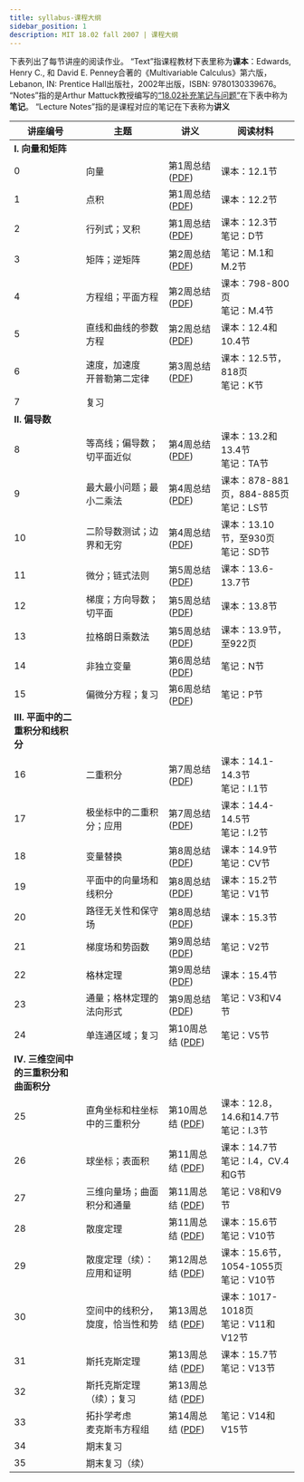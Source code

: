 ```yaml
---
title: syllabus-课程大纲
sidebar_position: 1
description: MIT 18.02 fall 2007 | 课程大纲 
---
```


下表列出了每节讲座的阅读作业。
“Text”指课程教材下表里称为**课本**：Edwards, Henry C., 和 David E. Penney合著的《Multivariable Calculus》第六版，Lebanon, IN: Prentice Hall出版社，2002年出版，ISBN: 9780130339676。
“Notes”指的是Arthur Mattuck教授编写的[“18.02补充笔记与问题”](./course-reader.md)在下表中称为**笔记**。
“Lecture Notes”指的是课程对应的笔记在下表称为**讲义**

| 讲座编号 | 主题 | 讲义 | 阅读材料 |
|---------|------|------|---------|
| **I. 向量和矩阵** |
| 0 | 向量 | 第1周总结 ([PDF](/resource/18-02/lec_week1.pdf)) | 课本：12.1节 |
| 1 | 点积 | 第1周总结 ([PDF](/resource/18-02/lec_week1.pdf)) | 课本：12.2节 |
| 2 | 行列式；叉积 | 第1周总结 ([PDF](/resource/18-02/lec_week1.pdf)) | 课本：12.3节<br/>笔记：D节 |
| 3 | 矩阵；逆矩阵 | 第2周总结 ([PDF](/resource/18-02/lec_week2.pdf)) | 笔记：M.1和M.2节 |
| 4 | 方程组；平面方程 | 第2周总结 ([PDF](/resource/18-02/lec_week2.pdf)) | 课本：798-800页<br/>笔记：M.4节 |
| 5 | 直线和曲线的参数方程 | 第2周总结 ([PDF](/resource/18-02/lec_week2.pdf)) | 课本：12.4和10.4节 |
| 6 | 速度，加速度<br/>开普勒第二定律 | 第3周总结 ([PDF](/resource/18-02/lec_week3.pdf)) | 课本：12.5节，818页<br/>笔记：K节 |
| 7 | 复习 | | |
| **II. 偏导数** |
| 8 | 等高线；偏导数；切平面近似 | 第4周总结 ([PDF](/resource/18-02/lec_week4.pdf)) | 课本：13.2和13.4节<br/>笔记：TA节 |
| 9 | 最大最小问题；最小二乘法 | 第4周总结 ([PDF](/resource/18-02/lec_week4.pdf)) | 课本：878-881页，884-885页<br/>笔记：LS节 |
| 10 | 二阶导数测试；边界和无穷 | 第4周总结 ([PDF](/resource/18-02/lec_week4.pdf)) | 课本：13.10节，至930页<br/>笔记：SD节 |
| 11 | 微分；链式法则 | 第5周总结 ([PDF](/resource/18-02/lec_week5.pdf)) | 课本：13.6-13.7节 |
| 12 | 梯度；方向导数；切平面 | 第5周总结 ([PDF](/resource/18-02/lec_week5.pdf)) | 课本：13.8节 |
| 13 | 拉格朗日乘数法 | 第5周总结 ([PDF](/resource/18-02/lec_week5.pdf)) | 课本：13.9节，至922页 |
| 14 | 非独立变量 | 第6周总结 ([PDF](/resource/18-02/lec_week6.pdf)) | 笔记：N节 |
| 15 | 偏微分方程；复习 | 第6周总结 ([PDF](/resource/18-02/lec_week6.pdf)) | 笔记：P节 |
| **III. 平面中的二重积分和线积分** |
| 16 | 二重积分 | 第7周总结 ([PDF](/resource/18-02/lec_week7.pdf)) | 课本：14.1-14.3节<br/>笔记：I.1节 |
| 17 | 极坐标中的二重积分；应用 | 第7周总结 ([PDF](/resource/18-02/lec_week7.pdf)) | 课本：14.4-14.5节<br/>笔记：I.2节 |
| 18 | 变量替换 | 第8周总结 ([PDF](/resource/18-02/lec_week8.pdf)) | 课本：14.9节<br/>笔记：CV节 |
| 19 | 平面中的向量场和线积分 | 第8周总结 ([PDF](/resource/18-02/lec_week8.pdf)) | 课本：15.2节<br/>笔记：V1节 |
| 20 | 路径无关性和保守场 | 第8周总结 ([PDF](/resource/18-02/lec_week8.pdf)) | 课本：15.3节 |
| 21 | 梯度场和势函数 | 第9周总结 ([PDF](/resource/18-02/lec_week9.pdf)) | 笔记：V2节 |
| 22 | 格林定理 | 第9周总结 ([PDF](/resource/18-02/lec_week9.pdf)) | 课本：15.4节 |
| 23 | 通量；格林定理的法向形式 | 第9周总结 ([PDF](/resource/18-02/lec_week9.pdf)) | 笔记：V3和V4节 |
| 24 | 单连通区域；复习 | 第10周总结 ([PDF](/resource/18-02/lec_week10.pdf)) | 笔记：V5节 |
| **IV. 三维空间中的三重积分和曲面积分** |
| 25 | 直角坐标和柱坐标中的三重积分 | 第10周总结 ([PDF](/resource/18-02/lec_week10.pdf)) | 课本：12.8，14.6和14.7节<br/>笔记：I.3节 |
| 26 | 球坐标；表面积 | 第11周总结 ([PDF](/resource/18-02/lec_week11.pdf)) | 课本：14.7节<br/>笔记：I.4，CV.4和G节 |
| 27 | 三维向量场；曲面积分和通量 | 第11周总结 ([PDF](/resource/18-02/lec_week11.pdf)) | 笔记：V8和V9节 |
| 28 | 散度定理 | 第11周总结 ([PDF](/resource/18-02/lec_week11.pdf)) | 课本：15.6节<br/>笔记：V10节 |
| 29 | 散度定理（续）：应用和证明 | 第12周总结 ([PDF](/resource/18-02/lec_week12.pdf)) | 课本：15.6节，1054-1055页<br/>笔记：V10节 |
| 30 | 空间中的线积分，旋度，恰当性和势 | 第13周总结 ([PDF](/resource/18-02/lec_week13.pdf)) | 课本：1017-1018页<br/>笔记：V11和V12节 |
| 31 | 斯托克斯定理 | 第13周总结 ([PDF](/resource/18-02/lec_week13.pdf)) | 课本：15.7节<br/>笔记：V13节 |
| 32 | 斯托克斯定理（续）；复习 | 第13周总结 ([PDF](/resource/18-02/lec_week13.pdf)) | |
| 33 | 拓扑学考虑<br/>麦克斯韦方程组 | 第14周总结 ([PDF](/resource/18-02/lec_week14.pdf)) | 笔记：V14和V15节 |
| 34 | 期末复习 | | |
| 35 | 期末复习（续） | | |